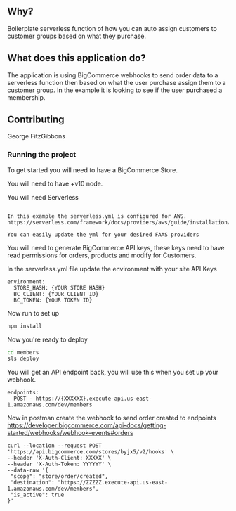 ## Why?

Boilerplate serverless function of how you can auto assign customers to customer groups based on what they purchase.

## What does this application do?

The application is using BigCommerce webhooks to send order data to a serverless function then based on what the user purchase assign them to a customer group. In the example it is looking to see if the user purchased a membership.

## Contributing

George FitzGibbons

### Running the project

To get started you will need to have a BigCommerce Store.

You will need to have +v10 node.

You will need Serverless

```https://serverless.com/

In this example the serverless.yml is configured for AWS.
https://serverless.com/framework/docs/providers/aws/guide/installation/

You can easily update the yml for your desired FAAS providers
```

You will need to generate BigCommerce API keys, these keys need to have read permissions for orders, products and modify for Customers.

In the serverless.yml file update the environment with your site API Keys

```
environment:
  STORE_HASH: {YOUR STORE HASH}
  BC_CLIENT: {YOUR CLIENT ID}
  BC_TOKEN: {YOUR TOKEN ID}
```

Now run to set up

```bash
npm install
```

Now you're ready to deploy

```bash
cd members
sls deploy
```

You will get an API endpoint back, you will use this when you set up your webhook.

```
endpoints:
  POST - https://{XXXXXX}.execute-api.us-east-1.amazonaws.com/dev/members
```

Now in postman create the webhook to send order created to endpoints
https://developer.bigcommerce.com/api-docs/getting-started/webhooks/webhook-events#orders

```
curl --location --request POST 'https://api.bigcommerce.com/stores/byjx5/v2/hooks' \
--header 'X-Auth-Client: XXXXX' \
--header 'X-Auth-Token: YYYYYY' \
--data-raw '{
 "scope": "store/order/created",
 "destination": "https://ZZZZZ.execute-api.us-east-1.amazonaws.com/dev/members",
 "is_active": true
}'
```
